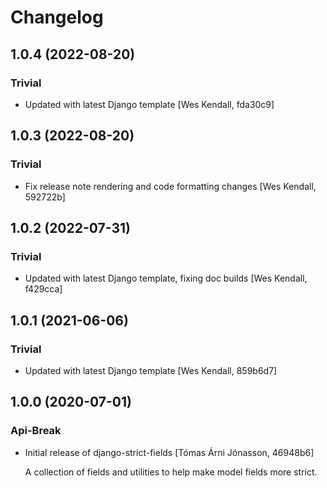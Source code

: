 # Changelog
## 1.0.4 (2022-08-20)
### Trivial
  - Updated with latest Django template [Wes Kendall, fda30c9]

## 1.0.3 (2022-08-20)
### Trivial
  - Fix release note rendering and code formatting changes [Wes Kendall, 592722b]

## 1.0.2 (2022-07-31)
### Trivial
  - Updated with latest Django template, fixing doc builds [Wes Kendall, f429cca]

## 1.0.1 (2021-06-06)
### Trivial
  - Updated with latest Django template [Wes Kendall, 859b6d7]

## 1.0.0 (2020-07-01)
### Api-Break
  - Initial release of django-strict-fields [Tómas Árni Jónasson, 46948b6]

    A collection of fields and utilities to help make model fields more strict.

